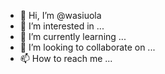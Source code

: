 - 👋 Hi, I’m @wasiuola
- 👀 I’m interested in ...
- 🌱 I’m currently learning ...
- 💞️ I’m looking to collaborate on ...
- 📫 How to reach me ...

<!---
wasiuola/wasiuola is a ✨ special ✨ repository because its `README.md` (this file) appears on your GitHub profile.
You can click the Preview link to take a look at your changes.
--->

